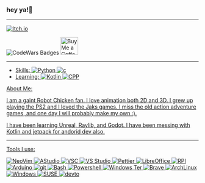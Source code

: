 ### hey ya!👋

---

[![Itch.io](https://static.itch.io/images/logo-white-new.svg)](https://whyflush.itch.io)

![CodeWars Badges](https://www.codewars.com/users/Flush/badges/large) 
<a href='https://ko-fi.com/flush' target='_blank'><img height='35' style='border:0px;height:46px;' src='https://az743702.vo.msecnd.net/cdn/kofi3.png?v=0' border='0' alt='Buy Me a Coffee at ko-fi.com' />

---

* Skills: ![Python](https://img.shields.io/badge/Python-3776AB?style=for-the-badge&logo=python&logoColor=white) ![c](https://img.shields.io/badge/C-00599C?style=for-the-badge&logo=c&logoColor=white)
* Learning: ![Kotlin](https://img.shields.io/badge/Kotlin-0095D5?&style=for-the-badge&logo=kotlin&logoColor=white) ![CPP](https://img.shields.io/badge/C%2B%2B-00599C?style=for-the-badge&logo=c%2B%2B&logoColor=white)

About Me: 

I am a gaint Robot Chicken fan. I love animation both 2D and 3D.  I grew up playing the PS2 and I loved the Jaks games. I miss the old action adventure games, and one day I will probably make my own :). 

I have been learning Unreal, Raylib, and Godot. I have been messing with Kotlin and jetpack for andorid dev also. 

---

Tools I use:

![NeoVim](https://img.shields.io/badge/NeoVim-%2357A143.svg?&style=for-the-badge&logo=neovim&logoColor=white) ![AStudio](https://img.shields.io/badge/Android_Studio-3DDC84?style=for-the-badge&logo=android-studio&logoColor=white) ![VSC](https://img.shields.io/badge/Visual_Studio_Code-0078D4?style=for-the-badge&logo=visual%20studio%20code&logoColor=white) ![VS Studio](https://img.shields.io/badge/Visual_Studio-5C2D91?style=for-the-badge&logo=visual%20studio&logoColor=white) ![Pettier](https://img.shields.io/badge/prettier-1A2C34?style=for-the-badge&logo=prettier&logoColor=F7BA3E) ![LibreOffice](https://img.shields.io/badge/LibreOffice-18A303?style=for-the-badge&logo=LibreOffice&logoColor=white) ![RPI](https://img.shields.io/badge/Raspberry%20Pi-A22846?style=for-the-badge&logo=Raspberry%20Pi&logoColor=white) ![Arduino](	https://img.shields.io/badge/Arduino-00979D?style=for-the-badge&logo=Arduino&logoColor=white) ![git](https://img.shields.io/badge/GIT-E44C30?style=for-the-badge&logo=git&logoColor=white) ![Bash](https://img.shields.io/badge/GNU%20Bash-4EAA25?style=for-the-badge&logo=GNU%20Bash&logoColor=white) ![Powershell](	https://img.shields.io/badge/powershell-5391FE?style=for-the-badge&logo=powershell&logoColor=white) ![Windows Ter](https://img.shields.io/badge/windows%20terminal-4D4D4D?style=for-the-badge&logo=windows%20terminal&logoColor=white) ![Brave](https://img.shields.io/badge/Brave-FF1B2D?style=for-the-badge&logo=Brave&logoColor=white) ![ArchLinux](https://img.shields.io/badge/Arch_Linux-1793D1?style=for-the-badge&logo=arch-linux&logoColor=white) ![Windows](https://img.shields.io/badge/Windows-0078D6?style=for-the-badge&logo=windows&logoColor=white) ![SUSE](https://img.shields.io/badge/SUSE-0C322C?style=for-the-badge&logo=SUSE&logoColor=white) ![devto](https://img.shields.io/badge/dev.to-0A0A0A?style=for-the-badge&logo=devdotto&logoColor=white)
